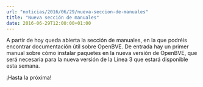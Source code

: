 ```yaml
---
url: "noticias/2016/06/29/nueva-seccion-de-manuales"
title: "Nueva sección de manuales"
date: 2016-06-29T12:00:00+01:00
---
```

A partir de hoy queda abierta la sección de manuales, en la que podréis encontrar documentación útil sobre OpenBVE. De entrada hay un primer manual sobre cómo instalar paquetes en la nueva versión de OpenBVE, que será necesaria para la nueva versión de la Línea 3 que estará disponible esta semana.

¡Hasta la próxima!
